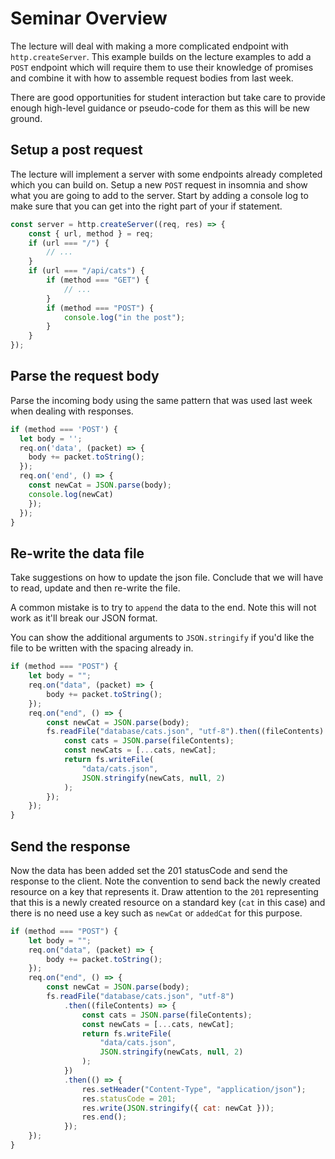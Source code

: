 # Seminar Overview

The lecture will deal with making a more complicated endpoint with `http.createServer`.
This example builds on the lecture examples to add a `POST` endpoint which will require them to use their knowledge of promises and combine it with how to assemble request bodies from last week.

There are good opportunities for student interaction but take care to provide enough high-level guidance or pseudo-code for them as this will be new ground.

## Setup a post request

The lecture will implement a server with some endpoints already completed which you can build on. Setup a new `POST` request in insomnia and show what you are going to add to the server. Start by adding a console log to make sure that you can get into the right part of your if statement.

```js
const server = http.createServer((req, res) => {
    const { url, method } = req;
    if (url === "/") {
        // ...
    }
    if (url === "/api/cats") {
        if (method === "GET") {
            // ...
        }
        if (method === "POST") {
            console.log("in the post");
        }
    }
});
```

## Parse the request body

Parse the incoming body using the same pattern that was used last week when dealing with responses.

```js
if (method === 'POST') {
  let body = '';
  req.on('data', (packet) => {
    body += packet.toString();
  });
  req.on('end', () => {
    const newCat = JSON.parse(body);
    console.log(newCat)
    });
  });
}
```

## Re-write the data file

Take suggestions on how to update the json file. Conclude that we will have to read, update and then re-write the file.

A common mistake is to try to `append` the data to the end. Note this will not work as it'll break our JSON format.

You can show the additional arguments to `JSON.stringify` if you'd like the file to be written with the spacing already in.

```js
if (method === "POST") {
    let body = "";
    req.on("data", (packet) => {
        body += packet.toString();
    });
    req.on("end", () => {
        const newCat = JSON.parse(body);
        fs.readFile("database/cats.json", "utf-8").then((fileContents) => {
            const cats = JSON.parse(fileContents);
            const newCats = [...cats, newCat];
            return fs.writeFile(
                "data/cats.json",
                JSON.stringify(newCats, null, 2)
            );
        });
    });
}
```

## Send the response

Now the data has been added set the 201 statusCode and send the response to the client. Note the convention to send back the newly created resource on a key that represents it. Draw attention to the `201` representing that this is a newly created resource on a standard key (`cat` in this case) and there is no need use a key such as `newCat` or `addedCat` for this purpose.

```js
if (method === "POST") {
    let body = "";
    req.on("data", (packet) => {
        body += packet.toString();
    });
    req.on("end", () => {
        const newCat = JSON.parse(body);
        fs.readFile("database/cats.json", "utf-8")
            .then((fileContents) => {
                const cats = JSON.parse(fileContents);
                const newCats = [...cats, newCat];
                return fs.writeFile(
                    "data/cats.json",
                    JSON.stringify(newCats, null, 2)
                );
            })
            .then(() => {
                res.setHeader("Content-Type", "application/json");
                res.statusCode = 201;
                res.write(JSON.stringify({ cat: newCat }));
                res.end();
            });
    });
}
```
